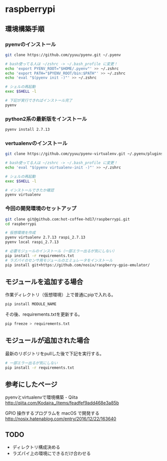 # raspberrypi

## 環境構築手順

### pyenvのインストール
```sh
git clone https://github.com/yyuu/pyenv.git ~/.pyenv

# bash使ってる人は ~/zshrc -> ~/.bash_profile に変更！
echo 'export PYENV_ROOT="$HOME/.pyenv"' >> ~/.zshrc
echo 'export PATH="$PYENV_ROOT/bin:$PATH"' >> ~/.zshrc
echo 'eval "$(pyenv init -)"' >> ~/.zshrc

# シェルの再起動
exec $SHELL -l

# 下記が実行できればインストール完了
pyenv
```

### python2系の最新版をインストール
```sh
pyenv install 2.7.13
```

### vertualenvのインストール
```sh
git clone https://github.com/yyuu/pyenv-virtualenv.git ~/.pyenv/plugins/pyenv-virtualenv

# bash使ってる人は ~/zshrc -> ~/.bash_profile に変更！
echo 'eval "$(pyenv virtualenv-init -)"' >> ~/.zshrc

# シェルの再起動
exec $SHELL -l

# インストールできたか確認
pyenv virtualenv
```

### 今回の開発環境のセットアップ
```sh
git clone git@github.com:hot-coffee-hd17/raspberrypi.git
cd raspberrypi

# 仮想環境を作成
pyenv virtualenv 2.7.13 raspi_2.7.13
pyenv local raspi_2.7.13

# 必要モジュールのインストール（一部エラー出るが気にしない）
pip install -r requirements.txt
# ラズパイのセンサ用モジュールのエミュレータをインストール
pip install git+https://github.com/nosix/raspberry-gpio-emulator/
```

## モジュールを追加する場合
作業ディレクトリ（仮想環境）上で普通にpipで入れる。
```sh
pip install MODULE_NAME
```
その後、requirements.txtを更新する。
```sh
pip freeze > requirements.txt
```

## モジュールが追加された場合
最新のリポジトリをpullした後で下記を実行する。
```sh
# 一部エラー出るが気にしない
pip install -r requirements.txt
```

## 参考にしたページ
pyenvとvirtualenvで環境構築 - Qiita  
http://qiita.com/Kodaira_/items/feadfef9add468e3a85b

GPIO 操作するプログラムを macOS で開発する  
http://nosix.hatenablog.com/entry/2016/12/22/163640

## TODO
- ディレクトリ構成決める
- ラズパイ上の環境にできるだけ合わせる
